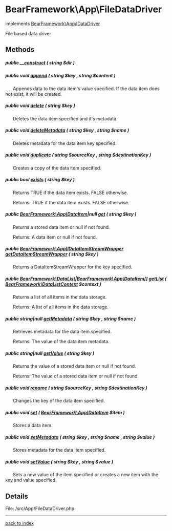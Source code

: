 # BearFramework\App\FileDataDriver

implements [BearFramework\App\IDataDriver](bearframework.app.idatadriver.class.md)

File based data driver

## Methods

##### public [__construct](bearframework.app.filedatadriver.__construct.method.md) ( string $dir )

##### public void [append](bearframework.app.filedatadriver.append.method.md) ( string $key , string $content )

&nbsp;&nbsp;&nbsp;&nbsp;&nbsp;&nbsp;Appends data to the data item's value specified. If the data item does not exist, it will be created.

##### public void [delete](bearframework.app.filedatadriver.delete.method.md) ( string $key )

&nbsp;&nbsp;&nbsp;&nbsp;&nbsp;&nbsp;Deletes the data item specified and it's metadata.

##### public void [deleteMetadata](bearframework.app.filedatadriver.deletemetadata.method.md) ( string $key , string $name )

&nbsp;&nbsp;&nbsp;&nbsp;&nbsp;&nbsp;Deletes metadata for the data item key specified.

##### public void [duplicate](bearframework.app.filedatadriver.duplicate.method.md) ( string $sourceKey , string $destinationKey )

&nbsp;&nbsp;&nbsp;&nbsp;&nbsp;&nbsp;Creates a copy of the data item specified.

##### public bool [exists](bearframework.app.filedatadriver.exists.method.md) ( string $key )

&nbsp;&nbsp;&nbsp;&nbsp;&nbsp;&nbsp;Returns TRUE if the data item exists. FALSE otherwise.

&nbsp;&nbsp;&nbsp;&nbsp;&nbsp;&nbsp;Returns: TRUE if the data item exists. FALSE otherwise.

##### public [BearFramework\App\DataItem](bearframework.app.dataitem.class.md)|null [get](bearframework.app.filedatadriver.get.method.md) ( string $key )

&nbsp;&nbsp;&nbsp;&nbsp;&nbsp;&nbsp;Returns a stored data item or null if not found.

&nbsp;&nbsp;&nbsp;&nbsp;&nbsp;&nbsp;Returns: A data item or null if not found.

##### public [BearFramework\App\IDataItemStreamWrapper](bearframework.app.idataitemstreamwrapper.class.md) [getDataItemStreamWrapper](bearframework.app.filedatadriver.getdataitemstreamwrapper.method.md) ( string $key )

&nbsp;&nbsp;&nbsp;&nbsp;&nbsp;&nbsp;Returns a DataItemStreamWrapper for the key specified.

##### public [BearFramework\DataList](bearframework.datalist.class.md)|[BearFramework\App\DataItem[]](bearframework.app.dataitem.class.md) [getList](bearframework.app.filedatadriver.getlist.method.md) ( [BearFramework\DataListContext](bearframework.datalistcontext.class.md) $context )

&nbsp;&nbsp;&nbsp;&nbsp;&nbsp;&nbsp;Returns a list of all items in the data storage.

&nbsp;&nbsp;&nbsp;&nbsp;&nbsp;&nbsp;Returns: A list of all items in the data storage.

##### public string|null [getMetadata](bearframework.app.filedatadriver.getmetadata.method.md) ( string $key , string $name )

&nbsp;&nbsp;&nbsp;&nbsp;&nbsp;&nbsp;Retrieves metadata for the data item specified.

&nbsp;&nbsp;&nbsp;&nbsp;&nbsp;&nbsp;Returns: The value of the data item metadata.

##### public string|null [getValue](bearframework.app.filedatadriver.getvalue.method.md) ( string $key )

&nbsp;&nbsp;&nbsp;&nbsp;&nbsp;&nbsp;Returns the value of a stored data item or null if not found.

&nbsp;&nbsp;&nbsp;&nbsp;&nbsp;&nbsp;Returns: The value of a stored data item or null if not found.

##### public void [rename](bearframework.app.filedatadriver.rename.method.md) ( string $sourceKey , string $destinationKey )

&nbsp;&nbsp;&nbsp;&nbsp;&nbsp;&nbsp;Changes the key of the data item specified.

##### public void [set](bearframework.app.filedatadriver.set.method.md) ( [BearFramework\App\DataItem](bearframework.app.dataitem.class.md) $item )

&nbsp;&nbsp;&nbsp;&nbsp;&nbsp;&nbsp;Stores a data item.

##### public void [setMetadata](bearframework.app.filedatadriver.setmetadata.method.md) ( string $key , string $name , string $value )

&nbsp;&nbsp;&nbsp;&nbsp;&nbsp;&nbsp;Stores metadata for the data item specified.

##### public void [setValue](bearframework.app.filedatadriver.setvalue.method.md) ( string $key , string $value )

&nbsp;&nbsp;&nbsp;&nbsp;&nbsp;&nbsp;Sets a new value of the item specified or creates a new item with the key and value specified.

## Details

File: /src/App/FileDataDriver.php

---

[back to index](index.md)

